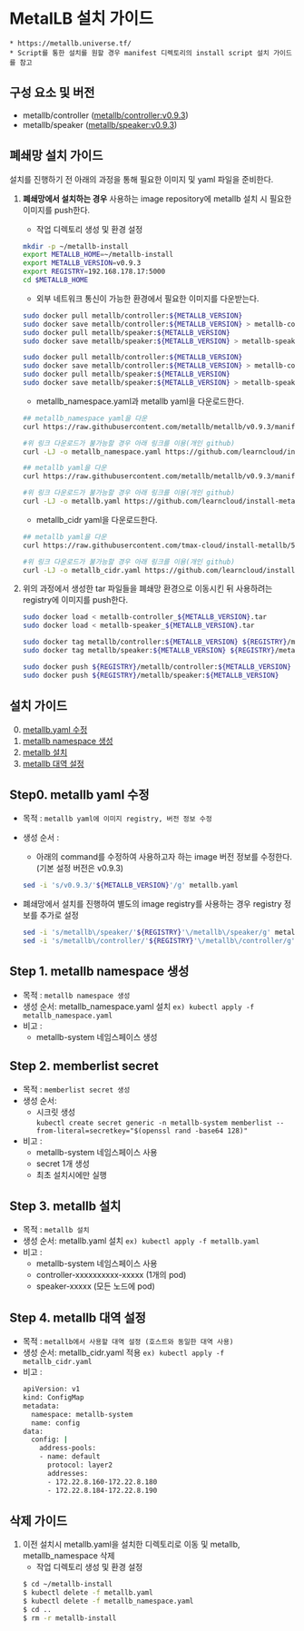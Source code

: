 
# MetalLB 설치 가이드
    * https://metallb.universe.tf/
    * Script를 통한 설치를 원할 경우 manifest 디렉토리의 install script 설치 가이드를 참고

## 구성 요소 및 버전
* metallb/controller ([metallb/controller:v0.9.3](https://hub.docker.com/layers/metallb/controller/v0.9.3/images/sha256-d1fe971bdb986915cafe339444329d8ef64cb59b11aaf7b22aeb167fdbd67aad?context=explore))
* metallb/speaker ([metallb/speaker:v0.9.3](https://hub.docker.com/layers/metallb/speaker/v0.9.3/images/sha256-a9c822e640fa5aed6f244a47bf7a66e5d1dac765479af44b954f4ae86072943d?context=explore))

## 폐쇄망 설치 가이드
설치를 진행하기 전 아래의 과정을 통해 필요한 이미지 및 yaml 파일을 준비한다.
1. **폐쇄망에서 설치하는 경우** 사용하는 image repository에 metallb 설치 시 필요한 이미지를 push한다. 

    * 작업 디렉토리 생성 및 환경 설정
    ```bash
    mkdir -p ~/metallb-install
    export METALLB_HOME=~/metallb-install
    export METALLB_VERSION=v0.9.3
    export REGISTRY=192.168.178.17:5000
    cd $METALLB_HOME

    ```

    * 외부 네트워크 통신이 가능한 환경에서 필요한 이미지를 다운받는다.
    ```bash
    sudo docker pull metallb/controller:${METALLB_VERSION}
    sudo docker save metallb/controller:${METALLB_VERSION} > metallb-controller_${METALLB_VERSION}.tar
    sudo docker pull metallb/speaker:${METALLB_VERSION}
    sudo docker save metallb/speaker:${METALLB_VERSION} > metallb-speaker_${METALLB_VERSION}.tar

    sudo docker pull metallb/controller:${METALLB_VERSION}
    sudo docker save metallb/controller:${METALLB_VERSION} > metallb-controller_${METALLB_VERSION}.tar
    sudo docker pull metallb/speaker:${METALLB_VERSION}
    sudo docker save metallb/speaker:${METALLB_VERSION} > metallb-speaker_${METALLB_VERSION}.tar

    ```


    * metallb_namespace.yaml과 metallb yaml을 다운로드한다. 
    ```bash
    ## metallb_namespace yaml을 다운
    curl https://raw.githubusercontent.com/metallb/metallb/v0.9.3/manifests/namespace.yaml > METALLB_HOME/manifest/yaml/metallb_namespace.yaml

    #위 링크 다운로드가 불가능할 경우 아래 링크를 이용(개인 github)
    curl -LJ -o metallb_namespace.yaml https://github.com/learncloud/install-metallb-5.0/blob/main/manifest/yaml/metallb_namespace.yaml?raw=true

    ## metallb yaml을 다운
    curl https://raw.githubusercontent.com/metallb/metallb/v0.9.3/manifests/metallb.yaml >    METALLB_HOME/manifest/yaml/metallb.yaml
    
    #위 링크 다운로드가 불가능할 경우 아래 링크를 이용(개인 github)
    curl -LJ -o metallb.yaml https://github.com/learncloud/install-metallb-5.0/blob/main/manifest/yaml/metallb.yaml?raw=true


    ```


    * metallb_cidr yaml을 다운로드한다.
    ```bash
    ## metallb yaml을 다운
    curl https://raw.githubusercontent.com/tmax-cloud/install-metallb/5.0/manifest/metallb_cidr.yaml > METALLB_HOME/manifest/yaml/metallb_cidr.yaml
    
    #위 링크 다운로드가 불가능할 경우 아래 링크를 이용(개인 github)
    curl -LJ -o metallb_cidr.yaml https://github.com/learncloud/install-metallb-5.0/blob/main/manifest/yaml/metallb_cidr.yaml?raw=true


    ```

2. 위의 과정에서 생성한 tar 파일들을 폐쇄망 환경으로 이동시킨 뒤 사용하려는 registry에 이미지를 push한다.
    ```bash
    sudo docker load < metallb-controller_${METALLB_VERSION}.tar
    sudo docker load < metallb-speaker_${METALLB_VERSION}.tar

    sudo docker tag metallb/controller:${METALLB_VERSION} ${REGISTRY}/metallb/controller:${METALLB_VERSION}
    sudo docker tag metallb/speaker:${METALLB_VERSION} ${REGISTRY}/metallb/speaker:${METALLB_VERSION}

    sudo docker push ${REGISTRY}/metallb/controller:${METALLB_VERSION}
    sudo docker push ${REGISTRY}/metallb/speaker:${METALLB_VERSION}
    ```

## 설치 가이드
0. [metallb.yaml 수정](#step0 "step0")
1. [metallb namespace 생성](#step1 "step1")
2. [metallb 설치](#step2 "step2")
3. [metallb 대역 설정](#step3 "step3")

<h2 id="step0"> Step0. metallb yaml 수정 </h2>

* 목적 : `metallb yaml에 이미지 registry, 버전 정보 수정`
* 생성 순서 : 
    * 아래의 command를 수정하여 사용하고자 하는 image 버전 정보를 수정한다. (기본 설정 버전은 v0.9.3)
	```bash
   sed -i 's/v0.9.3/'${METALLB_VERSION}'/g' metallb.yaml
	```

* 폐쇄망에서 설치를 진행하여 별도의 image registry를 사용하는 경우 registry 정보를 추가로 설정

	```bash
   sed -i 's/metallb\/speaker/'${REGISTRY}'\/metallb\/speaker/g' metallb.yaml 
   sed -i 's/metallb\/controller/'${REGISTRY}'\/metallb\/controller/g' metallb.yaml 
	```

<h2 id="step1"> Step 1. metallb namespace 생성 </h2>

* 목적 : `metallb namespace 생성`
* 생성 순서: metallb_namespace.yaml 설치  `ex) kubectl apply -f metallb_namespace.yaml`
* 비고 : 
    * metallb-system 네임스페이스 생성

<h2 id="step2"> Step 2. memberlist secret </h2>

* 목적 : `memberlist secret 생성`
* 생성 순서: 
    * 시크릿 생성  
        ```kubectl create secret generic -n metallb-system memberlist --from-literal=secretkey="$(openssl rand -base64 128)"```
* 비고 : 
    * metallb-system 네임스페이스 사용
    * secret 1개 생성
    * 최초 설치시에만 실행

<h2 id="step3"> Step 3. metallb 설치 </h2>

* 목적 : `metallb 설치`
* 생성 순서: metallb.yaml 설치  `ex) kubectl apply -f metallb.yaml`
* 비고 : 
    * metallb-system 네임스페이스 사용
    * controller-xxxxxxxxxx-xxxxx (1개의 pod)
    * speaker-xxxxx (모든 노드에 pod)

<h2 id="step4"> Step 4. metallb 대역 설정 </h2>

* 목적 : `metallb에서 사용할 대역 설정 (호스트와 동일한 대역 사용)`
* 생성 순서: metallb_cidr.yaml 적용  `ex) kubectl apply -f metallb_cidr.yaml`
* 비고 :
    ```bash
    apiVersion: v1
    kind: ConfigMap
    metadata:
      namespace: metallb-system
      name: config
    data:
      config: |
        address-pools:
        - name: default
          protocol: layer2
          addresses:
          - 172.22.8.160-172.22.8.180
          - 172.22.8.184-172.22.8.190
    ```
    
## 삭제 가이드
1. 이전 설치시 metallb.yaml을 설치한 디렉토리로 이동 및 metallb, metallb_namespace 삭제
    * 작업 디렉토리 생성 및 환경 설정
    ```bash
    $ cd ~/metallb-install
    $ kubectl delete -f metallb.yaml
    $ kubectl delete -f metallb_namespace.yaml
    $ cd ..
    $ rm -r metallb-install
    ```
